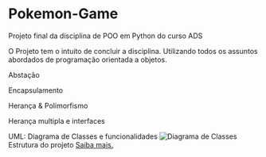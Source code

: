 # Pokemon-Game
 Projeto final da disciplina de POO em Python do curso ADS

O Projeto tem o intuito de concluir a disciplina. Utilizando todos os assuntos abordados de programação orientada a objetos.
    <p>Abstação</p>
    <p>Encapsulamento</p>
    <p>Herança & Polimorfismo</p>
    <p>Herança multipla e interfaces</p>
    <p>UML:
        Diagrama de Classes e funcionalidades
![Diagrama de Classes](https://user-images.githubusercontent.com/106780242/216971860-ad37cca0-58ba-44b7-962e-6cbf0548b2b9.jpg)
Estrutura do projeto
[Saiba mais.](https://www.notion.so/Estrutura-844f7ce9c91043918198adf00898365e)
